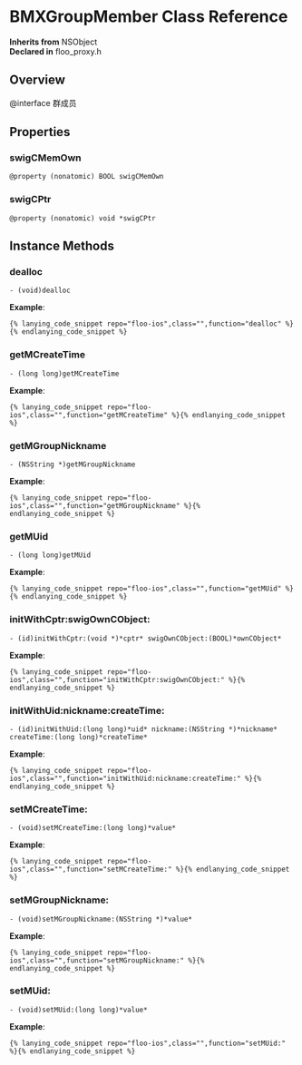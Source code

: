 # BMXGroupMember Class Reference

  **Inherits from** NSObject  
  **Declared in** floo_proxy.h  

## Overview

@interface 群成员

## Properties

<a name="//api/name/swigCMemOwn" title="swigCMemOwn"></a>
### swigCMemOwn

`@property (nonatomic) BOOL swigCMemOwn`

<a name="//api/name/swigCPtr" title="swigCPtr"></a>
### swigCPtr

`@property (nonatomic) void *swigCPtr`

<a title="Instance Methods" name="instance_methods"></a>
## Instance Methods

<a name="//api/name/dealloc" title="dealloc"></a>
### dealloc

`- (void)dealloc`

<a name="//api/name/getMCreateTime" title="getMCreateTime"></a>
**Example**:
```
{% lanying_code_snippet repo="floo-ios",class="",function="dealloc" %}{% endlanying_code_snippet %}
```
### getMCreateTime

`- (long long)getMCreateTime`

<a name="//api/name/getMGroupNickname" title="getMGroupNickname"></a>
**Example**:
```
{% lanying_code_snippet repo="floo-ios",class="",function="getMCreateTime" %}{% endlanying_code_snippet %}
```
### getMGroupNickname

`- (NSString *)getMGroupNickname`

<a name="//api/name/getMUid" title="getMUid"></a>
**Example**:
```
{% lanying_code_snippet repo="floo-ios",class="",function="getMGroupNickname" %}{% endlanying_code_snippet %}
```
### getMUid

`- (long long)getMUid`

<a name="//api/name/initWithCptr:swigOwnCObject:" title="initWithCptr:swigOwnCObject:"></a>
**Example**:
```
{% lanying_code_snippet repo="floo-ios",class="",function="getMUid" %}{% endlanying_code_snippet %}
```
### initWithCptr:swigOwnCObject:

`- (id)initWithCptr:(void *)*cptr* swigOwnCObject:(BOOL)*ownCObject*`

<a name="//api/name/initWithUid:nickname:createTime:" title="initWithUid:nickname:createTime:"></a>
**Example**:
```
{% lanying_code_snippet repo="floo-ios",class="",function="initWithCptr:swigOwnCObject:" %}{% endlanying_code_snippet %}
```
### initWithUid:nickname:createTime:

`- (id)initWithUid:(long long)*uid* nickname:(NSString *)*nickname* createTime:(long long)*createTime*`

<a name="//api/name/setMCreateTime:" title="setMCreateTime:"></a>
**Example**:
```
{% lanying_code_snippet repo="floo-ios",class="",function="initWithUid:nickname:createTime:" %}{% endlanying_code_snippet %}
```
### setMCreateTime:

`- (void)setMCreateTime:(long long)*value*`

<a name="//api/name/setMGroupNickname:" title="setMGroupNickname:"></a>
**Example**:
```
{% lanying_code_snippet repo="floo-ios",class="",function="setMCreateTime:" %}{% endlanying_code_snippet %}
```
### setMGroupNickname:

`- (void)setMGroupNickname:(NSString *)*value*`

<a name="//api/name/setMUid:" title="setMUid:"></a>
**Example**:
```
{% lanying_code_snippet repo="floo-ios",class="",function="setMGroupNickname:" %}{% endlanying_code_snippet %}
```
### setMUid:

`- (void)setMUid:(long long)*value*`

**Example**:
```
{% lanying_code_snippet repo="floo-ios",class="",function="setMUid:" %}{% endlanying_code_snippet %}
```
